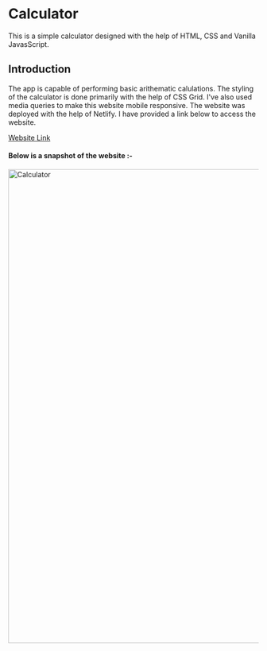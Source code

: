 # Calculator
This is a simple calculator designed with the help of HTML, CSS and Vanilla JavasScript.

## Introduction
The app is capable of performing basic arithematic calulations. The styling of the calculator is done primarily with the help of CSS Grid. I've also used media queries to make this website mobile responsive. The website was deployed with the help of Netlify. I have provided a link below to access the website.

[Website Link](https://divyansh-yadav-calculator.netlify.app/)

#### Below is a snapshot of the website :-
<img width="954" alt="Calculator" src="https://user-images.githubusercontent.com/74250682/132849058-22071a60-f961-4c66-92da-7c9ea64daa4c.png">
